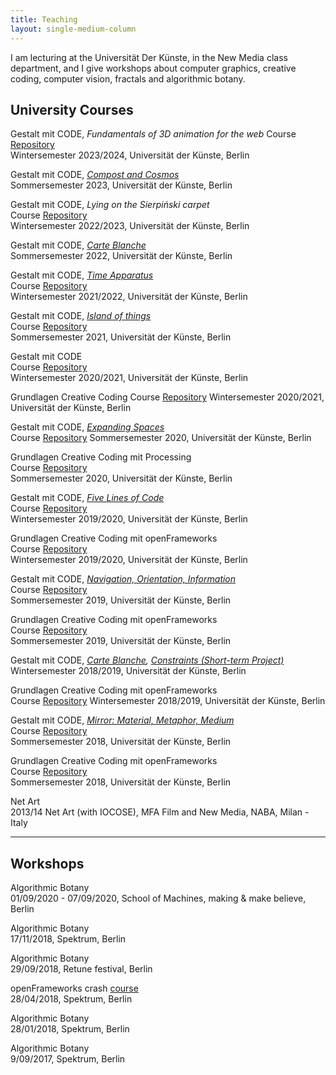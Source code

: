 ```yaml
---
title: Teaching
layout: single-medium-column
---
```



I am lecturing at the Universität Der Künste, in the New Media class department, and I give workshops about computer graphics, creative coding, computer vision, fractals and algorithmic botany.

## University Courses

Gestalt mit CODE, *Fundamentals of 3D animation for the web*
Course [Repository](https://github.com/edap/udk-3d-web-fundamentals)  
Wintersemester 2023/2024, Universität der Künste, Berlin

Gestalt mit CODE, *[Compost and Cosmos](https://newmedia.udk-berlin.de/projects/2023-ss)*  
Sommersemester 2023, Universität der Künste, Berlin

Gestalt mit CODE, *Lying on the Sierpiński carpet*  
Course [Repository](https://github.com/edap/udk-lying-on-the-sierpinsky-carpet)  
Wintersemester 2022/2023, Universität der Künste, Berlin

Gestalt mit CODE, *[Carte Blanche](https://newmedia.udk-berlin.de/projects/2022-ss)*  
Sommersemester 2022, Universität der Künste, Berlin

Gestalt mit CODE, *[Time Apparatus](https://newmedia.udk-berlin.de/projects/2021-ws-e)*  
Course [Repository](https://github.com/edap/udk-shaders)  
Wintersemester 2021/2022, Universität der Künste, Berlin

Gestalt mit CODE, *[Island of things](https://newmedia.udk-berlin.de/projects/2021-ss)*  
Course [Repository](https://github.com/edap/udk-algorithms)  
Sommersemester 2021, Universität der Künste, Berlin

Gestalt mit CODE  
Course [Repository](https://github.com/edap/udk-creative-coding-processing)  
Wintersemester 2020/2021, Universität der Künste, Berlin

Grundlagen Creative Coding
Course [Repository](https://github.com/edap/udk-shaders)
Wintersemester 2020/2021, Universität der Künste, Berlin

Gestalt mit CODE, *[Expanding Spaces](https://newmedia.udk-berlin.de/projects/2020-ss)*  
Course [Repository](https://github.com/edap/udk-2020-cosmodrome)
Sommersemester 2020, Universität der Künste, Berlin

Grundlagen Creative Coding mit Processing  
Course [Repository](https://github.com/edap/udk-2019-creative-coding)  
Sommersemester 2020, Universität der Künste, Berlin

Gestalt mit CODE, *[Five Lines of Code](https://newmedia.udk-berlin.de/projects/2019-ws-k2)*  
Course [Repository](https://github.com/edap/udk-2019-wintersemester-lines-from-rules)  
Wintersemester 2019/2020, Universität der Künste, Berlin

Grundlagen Creative Coding mit openFrameworks  
Course [Repository](https://github.com/edap/udk-creative-coding)  
Wintersemester 2019/2020, Universität der Künste, Berlin

Gestalt mit CODE, *[Navigation, Orientation, Information](https://newmedia.udk-berlin.de/projects/2019-ss)*  
Course [Repository](https://github.com/edap/udk-2019-find-your-way-out)  
Sommersemester 2019, Universität der Künste, Berlin

Grundlagen Creative Coding mit openFrameworks  
Course [Repository](https://github.com/edap/udk-2019-creative-coding)  
Sommersemester 2019, Universität der Künste, Berlin

Gestalt mit CODE, *[Carte Blanche](https://newmedia.udk-berlin.de/projects/2018-ws), [Constraints (Short-term Project)](https://newmedia.udk-berlin.de/projects/2018-ws-k)*  
Wintersemester 2018/2019, Universität der Künste, Berlin

Grundlagen Creative Coding mit openFrameworks  
Course [Repository](https://github.com/edap/intro-to-computer-vision)
Wintersemester 2018/2019, Universität der Künste, Berlin

Gestalt mit CODE, *[Mirror: Material, Metaphor, Medium](https://newmedia.udk-berlin.de/projects/2018-ss)*  
Course [Repository](https://github.com/edap/udk-2018-mirage-of-mirrors)  
Sommersemester 2018, Universität der Künste, Berlin

Grundlagen Creative Coding mit openFrameworks  
Course [Repository](https://github.com/edap/breaking-two-things-at-once)   
Sommersemester 2018, Universität der Künste, Berlin

Net Art  
2013/14 Net Art (with IOCOSE), MFA Film and New Media, NABA, Milan - Italy

---
## Workshops

Algorithmic Botany  
01/09/2020 - 07/09/2020, School of Machines, making & make believe, Berlin

Algorithmic Botany  
17/11/2018, Spektrum, Berlin

Algorithmic Botany  
29/09/2018, Retune festival, Berlin

openFrameworks crash [course](https://github.com/edap/ws-openframeworks-spektrum)  
28/04/2018, Spektrum, Berlin

Algorithmic Botany  
28/01/2018, Spektrum, Berlin

Algorithmic Botany  
9/09/2017, Spektrum, Berlin